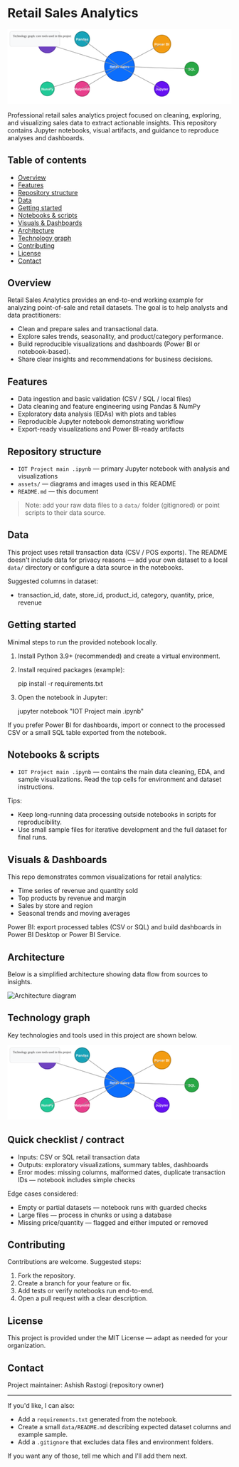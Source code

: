 # Retail Sales Analytics

![Retail Sales Analytics](assets/tech-graph.svg)

Professional retail sales analytics project focused on cleaning, exploring, and visualizing sales data to extract actionable insights. This repository contains Jupyter notebooks, visual artifacts, and guidance to reproduce analyses and dashboards.

## Table of contents

- [Overview](#overview)
- [Features](#features)
- [Repository structure](#repository-structure)
- [Data](#data)
- [Getting started](#getting-started)
- [Notebooks & scripts](#notebooks--scripts)
- [Visuals & Dashboards](#visuals--dashboards)
- [Architecture](#architecture)
- [Technology graph](#technology-graph)
- [Contributing](#contributing)
- [License](#license)
- [Contact](#contact)

## Overview

Retail Sales Analytics provides an end-to-end working example for analyzing point-of-sale and retail datasets. The goal is to help analysts and data practitioners:

- Clean and prepare sales and transactional data.
- Explore sales trends, seasonality, and product/category performance.
- Build reproducible visualizations and dashboards (Power BI or notebook-based).
- Share clear insights and recommendations for business decisions.

## Features

- Data ingestion and basic validation (CSV / SQL / local files)
- Data cleaning and feature engineering using Pandas & NumPy
- Exploratory data analysis (EDAs) with plots and tables
- Reproducible Jupyter notebook demonstrating workflow
- Export-ready visualizations and Power BI-ready artifacts

## Repository structure

- `IOT Project main .ipynb` — primary Jupyter notebook with analysis and visualizations
- `assets/` — diagrams and images used in this README
- `README.md` — this document

> Note: add your raw data files to a `data/` folder (gitignored) or point scripts to their data source.

## Data

This project uses retail transaction data (CSV / POS exports). The README doesn't include data for privacy reasons — add your own dataset to a local `data/` directory or configure a data source in the notebooks.

Suggested columns in dataset:

- transaction_id, date, store_id, product_id, category, quantity, price, revenue

## Getting started

Minimal steps to run the provided notebook locally.

1. Install Python 3.9+ (recommended) and create a virtual environment.
2. Install required packages (example):

	pip install -r requirements.txt

3. Open the notebook in Jupyter:

	jupyter notebook "IOT Project main .ipynb"

If you prefer Power BI for dashboards, import or connect to the processed CSV or a small SQL table exported from the notebook.

## Notebooks & scripts

- `IOT Project main .ipynb` — contains the main data cleaning, EDA, and sample visualizations. Read the top cells for environment and dataset instructions.

Tips:

- Keep long-running data processing outside notebooks in scripts for reproducibility.
- Use small sample files for iterative development and the full dataset for final runs.

## Visuals & Dashboards

This repo demonstrates common visualizations for retail analytics:

- Time series of revenue and quantity sold
- Top products by revenue and margin
- Sales by store and region
- Seasonal trends and moving averages

Power BI: export processed tables (CSV or SQL) and build dashboards in Power BI Desktop or Power BI Service.

## Architecture

Below is a simplified architecture showing data flow from sources to insights.

![Architecture diagram](assets/architecture.svg)

## Technology graph

Key technologies and tools used in this project are shown below.

![Technology graph](assets/tech-graph.svg)

## Quick checklist / contract

- Inputs: CSV or SQL retail transaction data
- Outputs: exploratory visualizations, summary tables, dashboards
- Error modes: missing columns, malformed dates, duplicate transaction IDs — notebook includes simple checks

Edge cases considered:

- Empty or partial datasets — notebook runs with guarded checks
- Large files — process in chunks or using a database
- Missing price/quantity — flagged and either imputed or removed

## Contributing

Contributions are welcome. Suggested steps:

1. Fork the repository.
2. Create a branch for your feature or fix.
3. Add tests or verify notebooks run end-to-end.
4. Open a pull request with a clear description.

## License

This project is provided under the MIT License — adapt as needed for your organization.

## Contact

Project maintainer: Ashish Rastogi (repository owner)

---

If you'd like, I can also:

- Add a `requirements.txt` generated from the notebook.
- Create a small `data/README.md` describing expected dataset columns and example sample.
- Add a `.gitignore` that excludes data files and environment folders.

If you want any of those, tell me which and I'll add them next.
